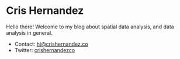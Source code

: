 # Cris Hernandez
Hello there! Welcome to my blog about spatial data analysis, and data analysis in general.

+ Contact: hi@crishernandez.co
+ Twitter: [crishernandezco](https://twitter.com/crishernandezco)

 
